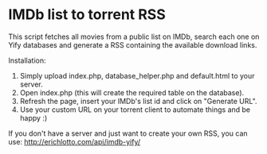 # IMDb list to torrent RSS
This script fetches all movies from a public list on IMDb, search each one on Yify databases and generate a RSS containing the available download links.

Installation:
1) Simply upload index.php, database_helper.php and default.html to your server.
2) Open index.php (this will create the required table on the database).
3) Refresh the page, insert your IMDb's list id and click on "Generate URL".
4) Use your custom URL on your torrent client to automate things and be happy :)

If you don't have a server and just want to create your own RSS, you can use: http://erichlotto.com/api/imdb-yify/
